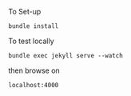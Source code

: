  To Set-up

`bundle install`

 To test locally

 `bundle exec jekyll serve --watch`

 then browse on

 `localhost:4000`
